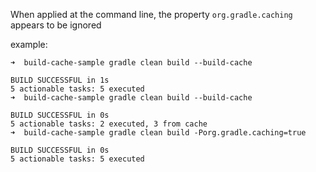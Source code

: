 When applied at the command line, the property `org.gradle.caching` appears to be ignored

example:
```
➜  build-cache-sample gradle clean build --build-cache

BUILD SUCCESSFUL in 1s
5 actionable tasks: 5 executed
➜  build-cache-sample gradle clean build --build-cache

BUILD SUCCESSFUL in 0s
5 actionable tasks: 2 executed, 3 from cache
➜  build-cache-sample gradle clean build -Porg.gradle.caching=true

BUILD SUCCESSFUL in 0s
5 actionable tasks: 5 executed
```
